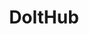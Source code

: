 ---
blog: https://dolthub.com/blog
codehost: https://github.com/https://github.com/liquidata-inc/dolt
linkedin: https://linkedin.com/company/liquidatainc
logohandle: dolthub
sort: dolthub
title: DoltHub
twitter: https://x.com/Liquidata1
website: https://www.dolthub.com/
youtube: https://youtube.com/channel/UCGpgTom6RmbtPFUkImyzXPA
---